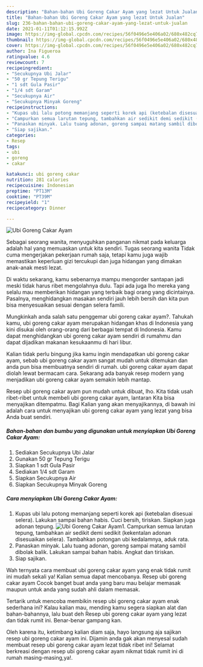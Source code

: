```yaml
---
description: "Bahan-bahan Ubi Goreng Cakar Ayam yang lezat Untuk Jualan"
title: "Bahan-bahan Ubi Goreng Cakar Ayam yang lezat Untuk Jualan"
slug: 236-bahan-bahan-ubi-goreng-cakar-ayam-yang-lezat-untuk-jualan
date: 2021-01-11T01:12:15.992Z
image: https://img-global.cpcdn.com/recipes/56f0496e5e406a02/680x482cq70/ubi-goreng-cakar-ayam-foto-resep-utama.jpg
thumbnail: https://img-global.cpcdn.com/recipes/56f0496e5e406a02/680x482cq70/ubi-goreng-cakar-ayam-foto-resep-utama.jpg
cover: https://img-global.cpcdn.com/recipes/56f0496e5e406a02/680x482cq70/ubi-goreng-cakar-ayam-foto-resep-utama.jpg
author: Ina Figueroa
ratingvalue: 4.6
reviewcount: 7
recipeingredient:
- "Secukupnya Ubi Jalar"
- "50 gr Tepung Terigu"
- "1 sdt Gula Pasir"
- "1/4 sdt Garam"
- "Secukupnya Air"
- "Secukupnya Minyak Goreng"
recipeinstructions:
- "Kupas ubi lalu potong memanjang seperti korek api (ketebalan disesuai selera). Lakukan sampai bahan habis. Cuci bersih, tiriskan. Siapkan juga adonan tepung."
- "Campurkan semua larutan tepung, tambahkan air sedikit demi sedikit (kekentalan adonan disesuaikan selera). Tambahkan potongan ubi kedalamnya, aduk rata."
- "Panaskan minyak. Lalu tuang adonan, goreng sampai matang sambil dibolak balik. Lakukan sampai bahan habis. Angkat dan tiriskan."
- "Siap sajikan."
categories:
- Resep
tags:
- ubi
- goreng
- cakar

katakunci: ubi goreng cakar 
nutrition: 281 calories
recipecuisine: Indonesian
preptime: "PT13M"
cooktime: "PT39M"
recipeyield: "1"
recipecategory: Dinner

---
```



![Ubi Goreng Cakar Ayam](https://img-global.cpcdn.com/recipes/56f0496e5e406a02/680x482cq70/ubi-goreng-cakar-ayam-foto-resep-utama.jpg)

Sebagai seorang wanita, menyuguhkan panganan nikmat pada keluarga adalah hal yang memuaskan untuk kita sendiri. Tugas seorang  wanita Tidak cuma mengerjakan pekerjaan rumah saja, tetapi kamu juga wajib memastikan keperluan gizi tercukupi dan juga hidangan yang dimakan anak-anak mesti lezat.

Di waktu  sekarang, kamu sebenarnya mampu mengorder santapan jadi meski tidak harus ribet mengolahnya dulu. Tapi ada juga lho mereka yang selalu mau memberikan hidangan yang terbaik bagi orang yang dicintainya. Pasalnya, menghidangkan masakan sendiri jauh lebih bersih dan kita pun bisa menyesuaikan sesuai dengan selera famili. 



Mungkinkah anda salah satu penggemar ubi goreng cakar ayam?. Tahukah kamu, ubi goreng cakar ayam merupakan hidangan khas di Indonesia yang kini disukai oleh orang-orang dari berbagai tempat di Indonesia. Kamu dapat menghidangkan ubi goreng cakar ayam sendiri di rumahmu dan dapat dijadikan makanan kesukaanmu di hari libur.

Kalian tidak perlu bingung jika kamu ingin mendapatkan ubi goreng cakar ayam, sebab ubi goreng cakar ayam sangat mudah untuk ditemukan dan anda pun bisa membuatnya sendiri di rumah. ubi goreng cakar ayam dapat diolah lewat bermacam cara. Sekarang ada banyak resep modern yang menjadikan ubi goreng cakar ayam semakin lebih mantap.

Resep ubi goreng cakar ayam pun mudah untuk dibuat, lho. Kita tidak usah ribet-ribet untuk membeli ubi goreng cakar ayam, lantaran Kita bisa menyajikan ditempatmu. Bagi Kalian yang akan menyajikannya, di bawah ini adalah cara untuk menyajikan ubi goreng cakar ayam yang lezat yang bisa Anda buat sendiri.

<!--inarticleads1-->

##### Bahan-bahan dan bumbu yang digunakan untuk menyiapkan Ubi Goreng Cakar Ayam:

1. Sediakan Secukupnya Ubi Jalar
1. Gunakan 50 gr Tepung Terigu
1. Siapkan 1 sdt Gula Pasir
1. Sediakan 1/4 sdt Garam
1. Siapkan Secukupnya Air
1. Siapkan Secukupnya Minyak Goreng




<!--inarticleads2-->

##### Cara menyiapkan Ubi Goreng Cakar Ayam:

1. Kupas ubi lalu potong memanjang seperti korek api (ketebalan disesuai selera). Lakukan sampai bahan habis. Cuci bersih, tiriskan. Siapkan juga adonan tepung.
<img src="https://img-global.cpcdn.com/steps/633f535f4d8aa11f/160x128cq70/ubi-goreng-cakar-ayam-langkah-memasak-1-foto.jpg" alt="Ubi Goreng Cakar Ayam">1. Campurkan semua larutan tepung, tambahkan air sedikit demi sedikit (kekentalan adonan disesuaikan selera). Tambahkan potongan ubi kedalamnya, aduk rata.
1. Panaskan minyak. Lalu tuang adonan, goreng sampai matang sambil dibolak balik. Lakukan sampai bahan habis. Angkat dan tiriskan.
1. Siap sajikan.




Wah ternyata cara membuat ubi goreng cakar ayam yang enak tidak rumit ini mudah sekali ya! Kalian semua dapat mencobanya. Resep ubi goreng cakar ayam Cocok banget buat anda yang baru mau belajar memasak maupun untuk anda yang sudah ahli dalam memasak.

Tertarik untuk mencoba membikin resep ubi goreng cakar ayam enak sederhana ini? Kalau kalian mau, mending kamu segera siapkan alat dan bahan-bahannya, lalu buat deh Resep ubi goreng cakar ayam yang lezat dan tidak rumit ini. Benar-benar gampang kan. 

Oleh karena itu, ketimbang kalian diam saja, hayo langsung aja sajikan resep ubi goreng cakar ayam ini. Dijamin anda gak akan menyesal sudah membuat resep ubi goreng cakar ayam lezat tidak ribet ini! Selamat berkreasi dengan resep ubi goreng cakar ayam nikmat tidak rumit ini di rumah masing-masing,ya!.

